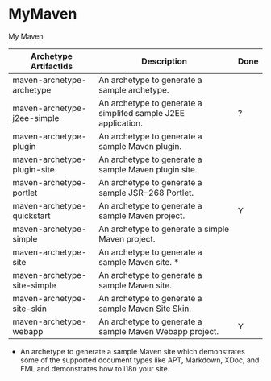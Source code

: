 # MyMaven

My Maven

| Archetype ArtifactIds       | Description                                                   | Done |
| --------------------------- | ------------------------------------------------------------- | ---- |
| maven-archetype-archetype   | An archetype to generate a sample archetype.                  |      |
| maven-archetype-j2ee-simple | An archetype to generate a simplifed sample J2EE application. | ?    |
| maven-archetype-plugin      | An archetype to generate a sample Maven plugin.               |      |
| maven-archetype-plugin-site | An archetype to generate a sample Maven plugin site.          |      |
| maven-archetype-portlet     | An archetype to generate a sample JSR-268 Portlet.            |      |
| maven-archetype-quickstart  | An archetype to generate a sample Maven project.              | Y    |
| maven-archetype-simple      | An archetype to generate a simple Maven project.              |      |
| maven-archetype-site        | An archetype to generate a sample Maven site. *               |      |
| maven-archetype-site-simple | An archetype to generate a sample Maven site.                 |      |
| maven-archetype-site-skin   | An archetype to generate a sample Maven Site Skin.            |      |
| maven-archetype-webapp      | An archetype to generate a sample Maven Webapp project.       | Y    |

* An archetype to generate a sample Maven site which demonstrates some of the supported document types like APT, Markdown, XDoc, and FML and demonstrates how to i18n your site.
